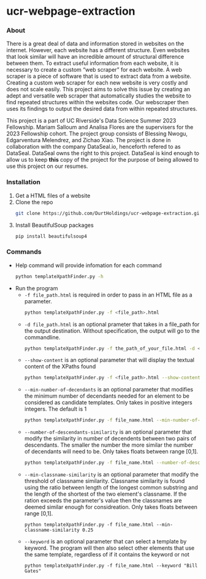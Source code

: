  # ucr-webpage-extraction
### About
There is a great deal of data and information stored in websites on the internet. However, each website has a different structure. Even websites that look similar will have an incredible amount of structural difference between them. To extract useful information from each website, it is necessary to create a custom “web scraper” for each website. A web scraper is a piece of software that is used to extract data from a website. Creating a custom web scraper for each new website is very costly and does not scale easily. This project aims to solve this issue by creating an adept and versatile web scraper that automatically studies the website to find repeated structures within the websites code. Our webscraper then uses its findings to output the desired data from within repeated structures. 

This project is a part of UC Riverside's Data Science Summer 2023 Fellowship. Mariam Salloum and Analisa Flores are the supervisers for the 2023 Fellowship cohort. The project group consists of Blessing Nwogu, Edgarventura Melendrez, and Zichao Xiao. The project is done in collaboration with the company DataSeal.io, henceforth refered to as DataSeal. DataSeal owns the right to this project. DataSeal is kind enough to allow us to keep **this** copy of the project for the purpose of being allowed to use this project on our resumes.  
 

### Installation
1. Get a HTML files of a website
2. Clone the repo
   ```sh
   git clone https://github.com/DurtHoldings/ucr-webpage-extraction.git
   ```
3. Install BeautifulSoup packages
   ```sh
   pip install beautifulsoup4
   ```
### Commands
- Help command will provide infomation for each command
    ```sh
    python templateXpathFinder.py -h
    ```
- Run the program
   - `-f file_path.html` is required in order to pass in an HTML file as a parameter.  
       ```sh
       python templateXpathFinder.py -f <file_path>.html 
       ```
   - `-d file_path.html` is an optional prameter that takes in a file_path for the output destination. Without specification, the output will go to the commandline.  
     ```sh
     python templateXpathFinder.py -f the_path_of_your_file.html -d <output_file_path>.txt
     ```
  - `--show-content` is an optional parameter that will display the textual content of the XPaths found
    ```sh
    python templateXpathFinder.py -f <file_path>.html --show-content
    ```
  - `--min-number-of-decendants` is an optional parameter that modifies the minimum number of decendants needed for an element to be considered as candidate templates. Only takes in positive integers integers. The default is 1
     ```sh
     python templateXpathFinder.py -f file_name.html --min-number-of-decendants 5
     ```
  - `--number-of-descendants-similarity` is an optional parameter that modify the similarity in number of decendents between two pairs of descendants. The smaller the number the more similar the number of decendants will need to be. Only takes floats between range [0,1].
     ```sh
     python templateXpathFinder.py -f file_name.html --number-of-descendants-similarity 0.35
     ```
  - `--min-classname-similarity` is an optional parameter that modify the threshold of classname similarity. Classname similarity is found using the ratio between length of the longest common substring and the length of the shortest of the two element's classname. If the ration exceeds the parameter's value then the classnames are deemed similar enough for considreation. Only takes floats between range [0,1].
     ```
     python templateXpathFinder.py -f file_name.html --min-classname-similarity 0.25
     ```
  - `--keyword` is an optional parameter that can select a template by keyword. The program will then also select other elements that use the same template, regardless of if it contains the keyword or not
     ```
     python templateXpathFinder.py -f file_name.html --keyword "Bill Gates"
     ```

